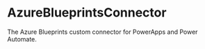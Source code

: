 # AzureBlueprintsConnector
The Azure Blueprints custom connector for PowerApps and Power Automate. 
